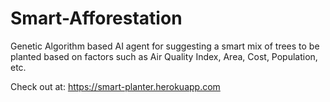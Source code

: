 # Smart-Afforestation
Genetic Algorithm based AI agent for suggesting a smart mix of trees to be planted based on factors such as Air Quality Index, Area, Cost, Population, etc.

Check out at: https://smart-planter.herokuapp.com
